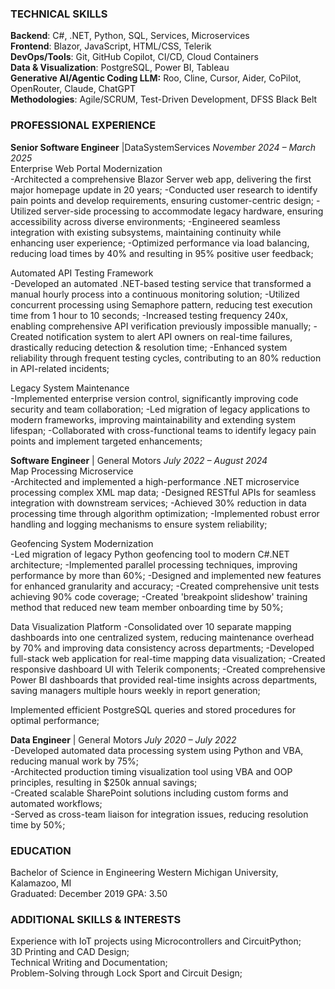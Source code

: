 ### **TECHNICAL SKILLS**

**Backend**: C\#, .NET, Python, SQL, Services, Microservices  
**Frontend**: Blazor, JavaScript, HTML/CSS, Telerik  
**DevOps/Tools**: Git, GitHub Copilot, CI/CD, Cloud Containers  
**Data & Visualization**: PostgreSQL, Power BI, Tableau  
**Generative AI/Agentic Coding LLM:** Roo, Cline, Cursor, Aider, CoPilot, OpenRouter, Claude, ChatGPT  
**Methodologies**: Agile/SCRUM, Test-Driven Development, DFSS Black Belt

### **PROFESSIONAL EXPERIENCE**

**Senior Software Engineer** |DataSystemServices	*November 2024 – March 2025*  
Enterprise Web Portal Modernization  
-Architected a comprehensive Blazor Server web app, delivering the first major homepage update in 20 years;
-Conducted user research to identify pain points and develop requirements, ensuring customer-centric design;
-Utilized server-side processing to accommodate legacy hardware, ensuring accessibility across diverse environments;
-Engineered seamless integration with existing subsystems, maintaining continuity while enhancing user experience;
-Optimized performance via load balancing, reducing load times by 40% and resulting in 95% positive user feedback;

Automated API Testing Framework  
-Developed an automated .NET-based testing service that transformed a manual hourly process into a continuous monitoring solution;
-Utilized concurrent processing using Semaphore pattern, reducing test execution time from 1 hour to 10 seconds;
-Increased testing frequency 240x, enabling comprehensive API verification previously impossible manually;
-Created notification system to alert API owners on real-time failures, drastically reducing detection & resolution time;
-Enhanced system reliability through frequent testing cycles, contributing to an 80% reduction in API-related incidents;

Legacy System Maintenance  
-Implemented enterprise version control, significantly improving code security and team collaboration;
-Led migration of legacy applications to modern frameworks, improving maintainability and extending system lifespan;
-Collaborated with cross-functional teams to identify legacy pain points and implement targeted enhancements;

**Software Engineer** | General Motors	*July 2022 – August 2024*  
Map Processing Microservice  
-Architected and implemented a high-performance .NET microservice processing complex XML map data;
-Designed RESTful APIs for seamless integration with downstream services;
-Achieved 30% reduction in data processing time through algorithm optimization;
-Implemented robust error handling and logging mechanisms to ensure system reliability;

Geofencing System Modernization  
-Led migration of legacy Python geofencing tool to modern C\#.NET architecture;
-Implemented parallel processing techniques, improving performance by more than 60%;
-Designed and implemented new features for enhanced granularity and accuracy;
-Created comprehensive unit tests achieving 90% code coverage;
-Created 'breakpoint slideshow' training method that reduced new team member onboarding time by 50%;

Data Visualization Platform
-Consolidated over 10 separate mapping dashboards into one centralized system, reducing maintenance overhead by 70% and improving data consistency across departments;
-Developed full-stack web application for real-time mapping data visualization;
-Created responsive dashboard UI with Telerik components;
-Created comprehensive Power BI dashboards that provided real-time insights across departments, saving managers multiple hours weekly in report generation;

Implemented efficient PostgreSQL queries and stored procedures for optimal performance;

**Data Engineer** | General Motors	*July 2020 – July 2022*  
-Developed automated data processing system using Python and VBA, reducing manual work by 75%;  
-Architected production timing visualization tool using VBA and OOP principles, resulting in $250k annual savings;  
-Created scalable SharePoint solutions including custom forms and automated workflows;  
-Served as cross-team liaison for integration issues, reducing resolution time by 50%;

### **EDUCATION**

Bachelor of Science in Engineering	Western Michigan University, Kalamazoo, MI    
Graduated: December 2019	GPA: 3.50  

### **ADDITIONAL SKILLS & INTERESTS**

Experience with IoT projects using Microcontrollers and CircuitPython;  
3D Printing and CAD Design;  
Technical Writing and Documentation;  
Problem-Solving through Lock Sport and Circuit Design;